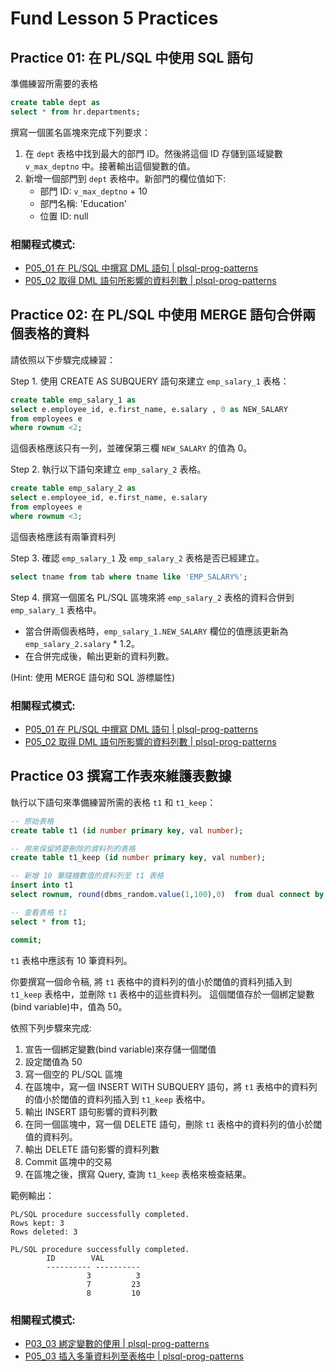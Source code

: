 # Fund Lesson 5 Practices


## Practice 01: 在 PL/SQL 中使用 SQL 語句

準備練習所需要的表格
```sql
create table dept as 
select * from hr.departments;
```

撰寫一個匿名區塊來完成下列要求：

1. 在 `dept` 表格中找到最大的部門 ID。然後將這個 ID 存儲到區域變數 `v_max_deptno` 中。接著輸出這個變數的值。
2. 新增一個部門到 `dept` 表格中。新部門的欄位值如下:
   - 部門 ID: `v_max_deptno` + 10
   - 部門名稱: 'Education'
   - 位置 ID: null


### 相關程式模式:
- [P05_01 在 PL/SQL 中撰寫 DML 語句 | plsql-prog-patterns](https://hychen39.gitbook.io/plsql-prog-patterns/ch05/05-01-write-dml-stmt)
- [P05_02 取得 DML 語句所影響的資料列數 | plsql-prog-patterns](https://hychen39.gitbook.io/plsql-prog-patterns/ch05/05-02-obtain-num-affected-rows)


## Practice 02: 在 PL/SQL 中使用 MERGE 語句合併兩個表格的資料

請依照以下步驟完成練習：

Step 1. 使用 CREATE AS SUBQUERY 語句來建立 `emp_salary_1` 表格：
```sql
create table emp_salary_1 as
select e.employee_id, e.first_name, e.salary , 0 as NEW_SALARY
from employees e
where rownum <2;
```
這個表格應該只有一列，並確保第三欄 `NEW_SALARY` 的值為 0。
    

Step 2. 執行以下語句來建立 `emp_salary_2` 表格。
```sql
create table emp_salary_2 as
select e.employee_id, e.first_name, e.salary 
from employees e
where rownum <3;
```
這個表格應該有兩筆資料列


Step 3. 確認 `emp_salary_1` 及 `emp_salary_2` 表格是否已經建立。
```sql
select tname from tab where tname like 'EMP_SALARY%';
```

Step 4. 撰寫一個匿名 PL/SQL 區塊來將 `emp_salary_2` 表格的資料合併到 `emp_salary_1` 表格中。
   - 當合併兩個表格時，`emp_salary_1.NEW_SALARY` 欄位的值應該更新為 `emp_salary_2.salary` * 1.2。
   - 在合併完成後，輸出更新的資料列數。

(Hint: 使用 MERGE 語句和 SQL 游標屬性)

### 相關程式模式:

- [P05_01 在 PL/SQL 中撰寫 DML 語句 | plsql-prog-patterns](https://hychen39.gitbook.io/plsql-prog-patterns/ch05/05-01-write-dml-stmt)
- [P05_02 取得 DML 語句所影響的資料列數 | plsql-prog-patterns](https://hychen39.gitbook.io/plsql-prog-patterns/ch05/05-02-obtain-num-affected-rows)

## Practice 03 撰寫工作表來維護表數據

執行以下語句來準備練習所需的表格 `t1` 和 `t1_keep`：

```sql
-- 原始表格
create table t1 (id number primary key, val number);

-- 用來保留將要刪除的資料列的表格
create table t1_keep (id number primary key, val number);

-- 新增 10 筆隨機數值的資料列至 t1 表格
insert into t1 
select rownum, round(dbms_random.value(1,100),0)  from dual connect by level <= 10;

-- 查看表格 t1
select * from t1;

commit;
```
`t1` 表格中應該有 10 筆資料列。

你要撰寫一個命令稿, 將 `t1` 表格中的資料列的值小於閾值的資料列插入到 `t1_keep` 表格中，並刪除 `t1` 表格中的這些資料列。
這個閾值存於一個綁定變數(bind variable)中，值為 50。

依照下列步驟來完成:

1. 宣告一個綁定變數(bind variable)來存儲一個閾值
2. 設定閾值為 50
3. 寫一個空的 PL/SQL 區塊
4. 在區塊中，寫一個 INSERT WITH SUBQUERY 語句，將 `t1` 表格中的資料列的值小於閾值的資料列插入到 `t1_keep` 表格中。
5. 輸出 INSERT 語句影響的資料列數
6. 在同一個區塊中，寫一個 DELETE 語句，刪除 `t1` 表格中的資料列的值小於閾值的資料列。
7. 輸出 DELETE 語句影響的資料列數
8. Commit 區塊中的交易
9. 在區塊之後，撰寫 Query, 查詢 `t1_keep` 表格來檢查結果。

範例輸出：
```
PL/SQL procedure successfully completed.
Rows kept: 3
Rows deleted: 3

PL/SQL procedure successfully completed.
        ID        VAL
        ---------- ----------
                 3          3         
                 7         23         
                 8         10
```

### 相關程式模式:

- [P03_03 綁定變數的使用 | plsql-prog-patterns](https://hychen39.gitbook.io/plsql-prog-patterns/ch03/03-03-bind-var)
- [P05_03 插入多筆資料列至表格中 | plsql-prog-patterns](https://hychen39.gitbook.io/plsql-prog-patterns/ch05/05-03-insert-multi-rows)
